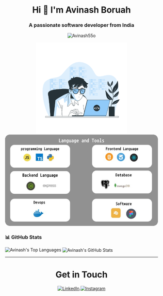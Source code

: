 <h1 align="center">Hi 👋 I'm Avinash Boruah</h1>
<h3 align="center">A passionate software developer from India</h3>

<p align="center">
  <img src="https://komarev.com/ghpvc/?username=Avinash55o&label=Profile%20views&color=0e75b6&style=flat" alt="Avinash55o" />
</p>

<div align="center">
  <img src="./Coding-bro.svg" alt="Coding" height="300">
  <img src="./Lang-and-tools.png" alt="Languages and Tools" height="300">
</div>

### 📊 **GitHub Stats**
<p>
  <img align="left" src="https://github-readme-stats-git-masterrstaa-rickstaa.vercel.app/api/top-langs/?username=Avinash55o&layout=compact&langs_count=8" alt="Avinash's Top Languages" />
</p>

<p>
  &nbsp;<img align="center" src="https://github-readme-stats-git-masterrstaa-rickstaa.vercel.app/api?username=Avinash55o&show_icons=true&locale=en" alt="Avinash's GitHub Stats" />
</p>

---

<h1 align="center">Get in Touch</h1>
<p align="center">
  <a href="https://linkedin.com/in/avinash-boruah-7a4380250">
    <img align="center" src="https://raw.githubusercontent.com/rahuldkjain/github-profile-readme-generator/master/src/images/icons/Social/linked-in-alt.svg" alt="LinkedIn" height="30" width="40" />
  </a>
  <a href="https://instagram.com/avinash55o">
    <img align="center" src="https://raw.githubusercontent.com/rahuldkjain/github-profile-readme-generator/master/src/images/icons/Social/instagram.svg" alt="Instagram" height="30" width="40" />
  </a>
</p>

